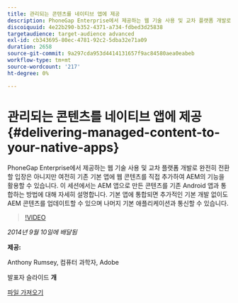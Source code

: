 ```yaml
---
title: 관리되는 콘텐츠를 네이티브 앱에 제공
description: PhoneGap Enterprise에서 제공하는 웹 기술 사용 및 교차 플랫폼 개발로 완전히 전환할 입장은 아니지만 여전히 기존 기본 앱에 웹 콘텐츠를 직접 추가하여 AEM의 기능을 활용할 수 있습니다. 이 세션에서는 AEM 앱으로 만든 콘텐츠를 기존 Android 앱과 통합하는 방법에 대해 자세히 설명합니다. 기본 앱에 통합되면 추가적인 기본 개발 없이도 AEM 콘텐츠를 업데이트할 수 있으며 나머지 기본 애플리케이션과 통신할 수 있습니다.
discoiquuid: 4e22b290-b352-4371-a734-fdbed3d25838
targetaudience: target-audience advanced
exl-id: cb343695-80ec-4781-92c2-5dba32e71a09
duration: 2658
source-git-commit: 9a297cda953d4414131657f9ac84580aea0eabeb
workflow-type: tm+mt
source-wordcount: '217'
ht-degree: 0%

---
```


# 관리되는 콘텐츠를 네이티브 앱에 제공{#delivering-managed-content-to-your-native-apps}

PhoneGap Enterprise에서 제공하는 웹 기술 사용 및 교차 플랫폼 개발로 완전히 전환할 입장은 아니지만 여전히 기존 기본 앱에 웹 콘텐츠를 직접 추가하여 AEM의 기능을 활용할 수 있습니다. 이 세션에서는 AEM 앱으로 만든 콘텐츠를 기존 Android 앱과 통합하는 방법에 대해 자세히 설명합니다. 기본 앱에 통합되면 추가적인 기본 개발 없이도 AEM 콘텐츠를 업데이트할 수 있으며 나머지 기본 애플리케이션과 통신할 수 있습니다.

>[!VIDEO](https://video.tv.adobe.com/v/19467/?quality=9)

*2014년 9월 10일에 배달됨*

**제공:**

Anthony Rumsey, 컴퓨터 과학자, Adobe

발표자 슬라이드 **개**

[파일 가져오기](assets/9-10-2014-delivering-managed-content-to-your-native-apps.pdf)
<!--
[Get back to the Overview](https://helpx.adobe.com/kr/experience-manager/kt/eseminars/gems/aem-index.html)
-->
